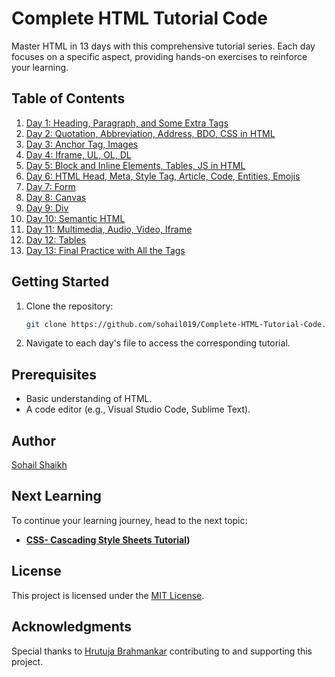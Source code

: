 # Complete HTML Tutorial Code

Master HTML in 13 days with this comprehensive tutorial series. Each day focuses on a specific aspect, providing hands-on exercises to reinforce your learning.

## Table of Contents

1. [Day 1: Heading, Paragraph, and Some Extra Tags](Day1.html)
2. [Day 2: Quotation, Abbreviation, Address, BDO, CSS in HTML](Day2.html)
3. [Day 3: Anchor Tag, Images](Day3.html)
4. [Day 4: Iframe, UL, OL, DL](Day4.html)
5. [Day 5: Block and Inline Elements, Tables, JS in HTML](Day5.html)
6. [Day 6: HTML Head, Meta, Style Tag, Article, Code, Entities, Emojis](Day6.html)
7. [Day 7: Form](Day7.html)
8. [Day 8: Canvas](Day8.html)
9. [Day 9: Div](Day9.html)
10. [Day 10: Semantic HTML](Day10.html)
11. [Day 11: Multimedia, Audio, Video, Iframe](Day11.html)
12. [Day 12: Tables](Day12.html)
13. [Day 13: Final Practice with All the Tags](Day13.html)

## Getting Started

1. Clone the repository:
    ```bash
    git clone https://github.com/sohail019/Complete-HTML-Tutorial-Code.git
    ```

2. Navigate to each day's file to access the corresponding tutorial.

## Prerequisites

- Basic understanding of HTML.
- A code editor (e.g., Visual Studio Code, Sublime Text).

## Author

[Sohail Shaikh](https://github.com/sohail019)

## Next Learning
To continue your learning journey, head to the next topic:
- **[CSS- Cascading Style Sheets Tutorial](https://github.com/sohail019/Complete-CSS-Tutorial))**

## License

This project is licensed under the [MIT License](LICENSE).

## Acknowledgments

Special thanks to [Hrutuja Brahmankar](https://github.com/brahmankarhrutuja) contributing to and supporting this project.
